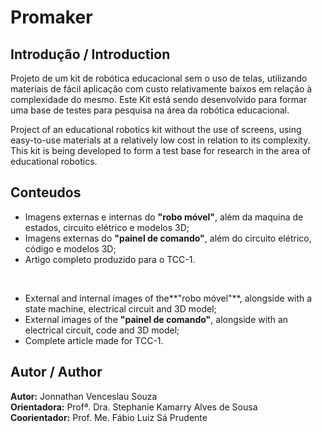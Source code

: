 # Promaker

## Introdução / Introduction

Projeto de um kit de robótica educacional sem o uso de telas, utilizando materiais de fácil aplicação com custo relativamente baixos em relação à complexidade do mesmo. Este Kit está sendo desenvolvido para formar uma base de testes para pesquisa na área da robótica educacional. 

Project of an educational robotics kit without the use of screens, using easy-to-use materials at a relatively low cost in relation to its complexity. This kit is being developed to form a test base for research
in the area of educational robotics. 

## Conteudos

+ Imagens externas e internas do **"robo móvel"**, além da maquina de estados, circuito elétrico e modelos 3D;
+ Imagens externas do **"painel de comando"**, além do circuito elétrico, código e modelos 3D;
+ Artigo completo produzido para o TCC-1.
<br />

+ External and internal images of the**"robo móvel"**, alongside with a state machine, electrical circuit and 3D model;
+ External images of the **"painel de comando"**, alongside with an electrical circuit, code and 3D model;
+ Complete article made for TCC-1.

## Autor / Author

**Autor:** Jonnathan Venceslau Souza <br />
**Orientadora:** Profª. Dra. Stephanie Kamarry Alves de Sousa <br />
**Coorientador:** Prof. Me. Fábio Luiz Sá Prudente
